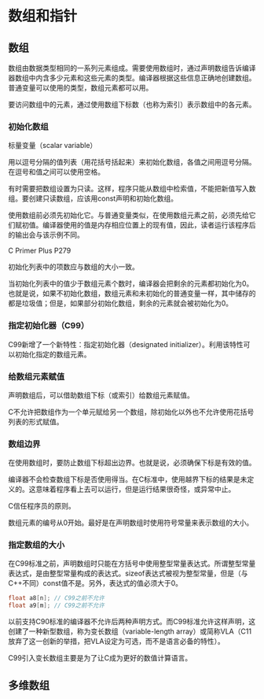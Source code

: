 # 数组和指针

## 数组

数组由数据类型相同的一系列元素组成。需要使用数组时，通过声明数组告诉编译器数组中内含多少元素和这些元素的类型。编译器根据这些信息正确地创建数组。普通变量可以使用的类型，数组元素都可以用。

要访问数组中的元素，通过使用数组下标数（也称为索引）表示数组中的各元素。

### 初始化数组

标量变量（scalar variable）

用以逗号分隔的值列表（用花括号括起来）来初始化数组，各值之间用逗号分隔。在逗号和值之间可以使用空格。

有时需要把数组设置为只读。这样，程序只能从数组中检索值，不能把新值写入数组。要创建只读数组，应该用const声明和初始化数组。

使用数组前必须先初始化它。与普通变量类似，在使用数组元素之前，必须先给它们赋初值。编译器使用的值是内存相应位置上的现有值，因此，读者运行该程序后的输出会与该示例不同。

C Primer Plus P279

初始化列表中的项数应与数组的大小一致。

当初始化列表中的值少于数组元素个数时，编译器会把剩余的元素都初始化为0。也就是说，如果不初始化数组，数组元素和未初始化的普通变量一样，其中储存的都是垃圾值；但是，如果部分初始化数组，剩余的元素就会被初始化为0。

### 指定初始化器（C99）

C99新增了一个新特性：指定初始化器（designated initializer）。利用该特性可以初始化指定的数组元素。

### 给数组元素赋值

声明数组后，可以借助数组下标（或索引）给数组元素赋值。

C不允许把数组作为一个单元赋给另一个数组，除初始化以外也不允许使用花括号列表的形式赋值。

### 数组边界

在使用数组时，要防止数组下标超出边界。也就是说，必须确保下标是有效的值。

编译器不会检查数组下标是否使用得当。在C标准中，使用越界下标的结果是未定义的。这意味着程序看上去可以运行，但是运行结果很奇怪，或异常中止。

C信任程序员的原则。

数组元素的编号从0开始。最好是在声明数组时使用符号常量来表示数组的大小。

### 指定数组的大小

在C99标准之前，声明数组时只能在方括号中使用整型常量表达式。所谓整型常量表达式，是由整型常量构成的表达式。sizeof表达式被视为整型常量，但是（与C++不同）const值不是。另外，表达式的值必须大于0。

```c
float a8[n]; // C99之前不允许
float a9[m]; // C99之前不允许
```

以前支持C90标准的编译器不允许后两种声明方式。而C99标准允许这样声明，这创建了一种新型数组，称为变长数组（variable-length array）或简称VLA（C11放弃了这一创新的举措，把VLA设定为可选，而不是语言必备的特性）。

C99引入变长数组主要是为了让C成为更好的数值计算语言。

## 多维数组

